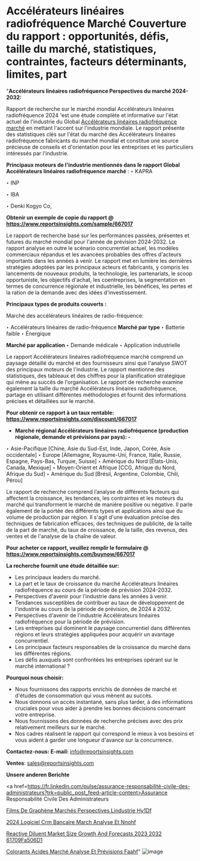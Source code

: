 # Accélérateurs linéaires radiofréquence Marché Couverture du rapport : opportunités, défis, taille du marché, statistiques, contraintes, facteurs déterminants, limites, part

 "<strong>Accélérateurs linéaires radiofréquence Perspectives du marché 2024-2032:</strong>

Rapport de recherche sur le marché mondial Accélérateurs linéaires radiofréquence 2024 'est une étude complète et informative sur l'état actuel de l'industrie du Global <a href=https://www.reportsinsights.com/sample/667017>Accélérateurs linéaires radiofréquence marché</a> en mettant l'accent sur l'industrie mondiale. Le rapport présente des statistiques clés sur l'état du marché des Accélérateurs linéaires radiofréquence fabricants du marché mondial et constitue une source précieuse de conseils et d'orientation pour les entreprises et les particuliers intéressés par l'industrie.

<strong>Principaux moteurs de l'industrie mentionnés dans le rapport Global Accélérateurs linéaires radiofréquence marché</strong> :
‣ KAPRA

‣ INP

‣ IBA

‣ Denki Kogyo Co,

<strong>Obtenir un exemple de copie du rapport @ <a href=https://www.reportsinsights.com/sample/667017>https://www.reportsinsights.com/sample/667017</a></strong>

Le rapport de recherche basé sur les performances passées, présentes et futures du marché mondial pour l'année de prévision 2024-2032. Le rapport analyse en outre le scénario concurrentiel actuel, les modèles commerciaux répandus et les avancées probables des offres d'acteurs importants dans les années à venir. Le rapport met en lumière les dernières stratégies adoptées par les principaux acteurs et fabricants, y compris les lancements de nouveaux produits, la technologie, les partenariats, le scoop opportuniste, les objectifs d'achat, les coentreprises, la segmentation en termes de concurrence régionale et industrielle, les bénéfices, les pertes et la ration de la demande avec des idées d'investissement.

<strong>Principaux types de produits couverts :</strong>

Marché des accélérateurs linéaires de radio-fréquence:

‣  Accélérateurs linéaires de radio-fréquence <strong> Marché <strong> par type </strong> </strong>
‣ Batterie faible
‣ Énergique

<strong>Marché par application </strong>
‣ Demande médicale
‣ Application industrielle

Le rapport Accélérateurs linéaires radiofréquence marché comprend un paysage détaillé du marché et des fournisseurs ainsi que l'analyse SWOT des principaux moteurs de l'industrie. Le rapport mentionne des statistiques, des tableaux et des chiffres pour la planification stratégique qui mène au succès de l'organisation. Le rapport de recherche examine également la taille du marché Accélérateurs linéaires radiofréquence, partage en utilisant différentes méthodologies et fournit des informations précises et détaillées sur le marché.

<strong>Pour obtenir ce rapport à un taux rentable: <a href=https://www.reportsinsights.com/discount/667017>https://www.reportsinsights.com/discount/667017</a></strong>
<ul>
  <li><strong>Marché régional Accélérateurs linéaires radiofréquence (production régionale, demande et prévisions par pays): -</strong></li>
</ul>
‣ Asie-Pacifique [Chine, Asie du Sud-Est, Inde, Japon, Corée, Asie occidentale]
‣ Europe [Allemagne, Royaume-Uni, France, Italie, Russie, Espagne, Pays-Bas, Turquie, Suisse]
‣ Amérique du Nord [États-Unis, Canada, Mexique]
‣ Moyen-Orient et Afrique [CCG, Afrique du Nord, Afrique du Sud]
‣ Amérique du Sud [Brésil, Argentine, Colombie, Chili, Pérou]

Le rapport de recherche comprend l’analyse de différents facteurs qui affectent la croissance, les tendances, les contraintes et les moteurs du marché qui transforment le marché de manière positive ou négative. Il parle également de la portée des différents types et applications ainsi que du volume de production par région. Il s'agit d'une évaluation précise des techniques de fabrication efficaces, des techniques de publicité, de la taille de la part de marché, du taux de croissance, de la taille, des revenus, des ventes et de l'analyse de la chaîne de valeur.

<strong>Pour acheter ce rapport, veuillez remplir le formulaire @   <a href=https://www.reportsinsights.com/buynow/667017>https://www.reportsinsights.com/buynow/667017</a></strong>

<strong>La recherche fournit une étude détaillée sur:</strong>
<ul>
  <li>Les principaux leaders du marché.</li>
  <li>La part et le taux de croissance du marché Accélérateurs linéaires radiofréquence au cours de la période de prévision 2024-2032.</li>
  <li>Perspectives d'avenir pour l'industrie dans les années à venir.</li>
  <li>Tendances susceptibles de contribuer au taux de développement de l'industrie au cours de la période de prévision, de 2024 à 2032.</li>
  <li>Perspectives d'avenir de l'industrie Accélérateurs linéaires radiofréquence pour la période de prévision.</li>
  <li>Les entreprises qui dominent le paysage concurrentiel dans différentes régions et leurs stratégies appliquées pour acquérir un avantage concurrentiel.</li>
  <li>Les principaux facteurs responsables de la croissance du marché dans les différentes régions.</li>
  <li>Les défis auxquels sont confrontées les entreprises opérant sur le marché international ?</li>
</ul>
<strong>Pourquoi nous choisir:</strong>
<ul>
  <li>Nous fournissons des rapports enrichis de données de marché et d'études de consommation qui vous mènent au succès.</li>
  <li>Nous donnons un accès instantané, sans plus tarder, à des informations cruciales pour vous aider à prendre les bonnes décisions concernant votre entreprise.</li>
  <li>Nous fournissons des données de recherche précises avec des prix relativement meilleurs sur le marché.</li>
  <li>Nos cadres réalisent le rapport qui correspond le mieux à vos besoins et vous aident à garder une longueur d'avance sur la concurrence.</li>
</ul>
<strong>Contactez-nous:
</strong><strong>E-mail:</strong> <a href=mailto:info@reportsinsights.com>info@reportsinsights.com</a>

<strong>Ventes</strong>: <a href=mailto:sales@reportsinsights.com>sales@reportsinsights.com</a>

<strong>Unsere anderen Berichte</strong>

<a href=https://fr.linkedin.com/pulse/assurance-responsabilité-civile-des-administrateurs?trk=public_post_feed-article-content>Assurance Responsabilité Civile Des Administrateurs</a>

<a href=https://fr.linkedin.com/pulse/films-de-graphène-marchés-perspectives-lindustrie-hy1df/>Films De Graphène Marchés Perspectives Lindustrie Hy1Df</a>

<a href=https://www.linkedin.com/pulse/2024-logiciel-crm-bancaire-march%C3%A9-analyse-et-nnohf/>2024 Logiciel Crm Bancaire March Analyse Et Nnohf</a>

<a href=https://medium.com/@aanandimane055/reactive-diluent-market-size-growth-and-forecasts-2023-2032-61709fa506d1>Reactive Diluent Market Size Growth And Forecasts 2023 2032 61709Fa506D1</a>

<a href=https://fr.linkedin.com/pulse/colorants-acides-marché-analyse-et-prévisions-faahf/>Colorants Acides Marché Analyse Et Prévisions Faahf</a>"
![image](https://github.com/daminid12/RImarketgrowth/assets/158430485/a42b1d81-5ea3-46d3-96ec-8ee2f1278409)
